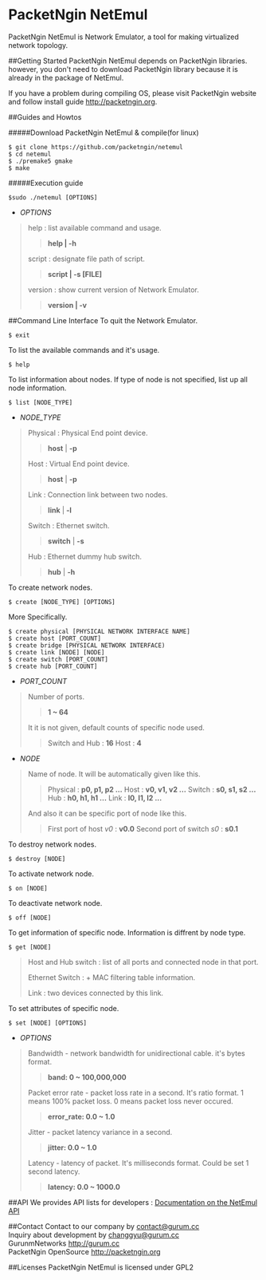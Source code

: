 # PacketNgin NetEmul
PacketNgin NetEmul is Network Emulator, a tool for making virtualized network topology.

##Getting Started
PacketNgin NetEmul depends on PacketNgin libraries. however, you don't need to download PacketNgin library because it is already in the package of NetEmul.

If you have a problem during compiling OS, please visit PacketNgin website and follow install guide <http://packetngin.org>.

##Guides and Howtos

#####Download PacketNgin NetEmul & compile(for linux)

    $ git clone https://github.com/packetngin/netemul
    $ cd netemul
    $ ./premake5 gmake
    $ make
     
#####Execution guide

    $sudo ./netemul [OPTIONS]

* _OPTIONS_

> help : list available command and usage.
>> **help | -h**
>
> script : designate file path of script.
>> **script | -s [FILE]**
>
> version : show current version of Network Emulator.
>> **version | -v**

##Command Line Interface
To quit the Network Emulator.

    $ exit

To list the available commands and it's usage.

    $ help

To list information about nodes. If type of node is not specified, list up all node information.

    $ list [NODE_TYPE]

* _NODE_TYPE_

> Physical : Physical End point device. 
>> **host** | **-p**
>
> Host : Virtual End point device. 
>> **host** | **-p**
>
> Link : Connection link between two nodes.
>> **link** | **-l**
>
> Switch : Ethernet switch.
>> **switch**  | **-s**
>
> Hub : Ethernet dummy hub switch.
>> **hub** | **-h**
>

To create network nodes.

	$ create [NODE_TYPE] [OPTIONS]

More Specifically.

	$ create physical [PHYSICAL NETWORK INTERFACE NAME]
	$ create host [PORT_COUNT]
	$ create bridge [PHYSICAL NETWORK INTERFACE)
	$ create link [NODE] [NODE]
	$ create switch [PORT_COUNT]
	$ create hub [PORT_COUNT]
    
* _PORT_COUNT_

> Number of ports.
>> **1 ~ 64**
>
> It it is not given, default counts of specific node used.
>> Switch and Hub : **16**
>> Host : **4**

* _NODE_

> Name of node. It will be automatically given like this.
>> Physical : **p0, p1, p2 ...**
>> Host     : **v0, v1, v2 ...**
>> Switch   : **s0, s1, s2 ...**
>> Hub      : **h0, h1, h1 ...**
>> Link     : **l0, l1, l2 ...**
>
> And also it can be specific port of node like this.
>> First port of host *v0* : **v0.0**
>> Second port of switch *s0* : **s0.1**


To destroy network nodes.

    $ destroy [NODE]

To activate network node.

    $ on [NODE]

To deactivate network node.

    $ off [NODE]

To get information of specific node. Information is diffrent by node type.

    $ get [NODE]

> Host and Hub switch : list of all ports and connected node in that port.
>
> Ethernet Switch : + MAC filtering table information.
>
> Link : two devices connected by this link.

To set attributes of specific node.

    $ set [NODE] [OPTIONS]


* _OPTIONS_

> Bandwidth - network bandwidth for unidirectional cable. it's bytes format.
>> **band: 0 ~ 100,000,000**
>
> Packet error rate - packet loss rate in a second. It's ratio format. 1 means 100% packet loss. 0 means packet loss never occured.
>> **error_rate: 0.0 ~ 1.0**
>
> Jitter - packet latency variance in a second.
>> **jitter: 0.0 ~ 1.0**
>
> Latency - latency of packet. It's milliseconds format. Could be set 1 second latency.
>> **latency: 0.0 ~ 1000.0**


##API
We provides API lists for developers : [Documentation on the NetEmul API](http://packetngin.org/assets/doxy/index.html "PacketNgin NetEmul API")

##Contact
Contact to our company by <contact@gurum.cc><br>
Inquiry about development by <changgyu@gurum.cc><br>
GurunmNetworks <http://gurum.cc><br>
PacketNgin OpenSource <http://packetngin.org><br>

##Licenses
PacketNgin NetEmul is licensed under GPL2

